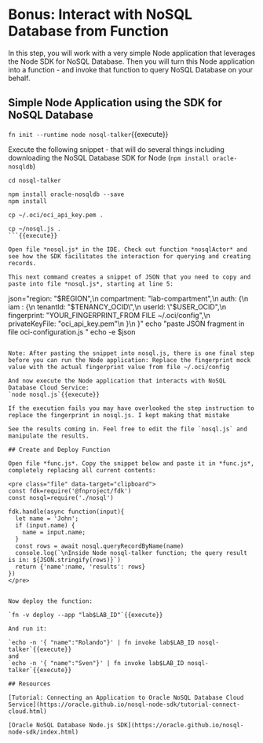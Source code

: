# Bonus: Interact with NoSQL Database from Function
In this step, you will work with a very simple Node application that leverages the Node SDK for NoSQL Database. Then you will turn this Node application into a function - and invoke that function to query NoSQL Database on your behalf.

## Simple Node Application using the SDK for NoSQL Database

`fn init --runtime node nosql-talker`{{execute}}

Execute the following snippet - that will do several things including downloading the NoSQL Database SDK for Node (`npm install oracle-nosqldb`)
```
cd nosql-talker

npm install oracle-nosqldb --save
npm install

cp ~/.oci/oci_api_key.pem .

cp ~/nosql.js .
```{{execute}}

Open file *nosql.js* in the IDE. Check out function *nosqlActor* and see how the SDK facilitates the interaction for querying and creating records. 

This next command creates a snippet of JSON that you need to copy and paste into file *nosql.js*, starting at line 5:
```
json="region: \"$REGION\",\n
compartment: \"lab-compartment\",\n 
auth: {\n
    iam : {\n
        tenantId: \"$TENANCY_OCID\",\n
        userId: \"$USER_OCID\",\n
        fingerprint: \"YOUR_FINGERPRINT_FROM FILE ~/.oci/config\",\n
        privateKeyFile: \"oci_api_key.pem\"\n
    }\n
}"
echo "paste JSON fragment in file oci-configuration.js "
echo -e $json
```{{execute}}

Note: After pasting the snippet into nosql.js, there is one final step before you can run the Node application: Replace the fingerprint mock value with the actual fingerprint value from file ~/.oci/config

And now execute the Node application that interacts with NoSQL Database Cloud Service:
`node nosql.js`{{execute}}

If the execution fails you may have overlooked the step instruction to replace the fingerprint in nosql.js. I kept making that mistake 

See the results coming in. Feel free to edit the file `nosql.js` and manipulate the results.

## Create and Deploy Function

Open file *func.js*. Copy the snippet below and paste it in *func.js*, completely replacing all current contents:

<pre class="file" data-target="clipboard">
const fdk=require('@fnproject/fdk')
const nosql=require('./nosql')

fdk.handle(async function(input){
  let name = 'John';
  if (input.name) {
    name = input.name;
  }
  const rows = await nosql.queryRecordByName(name)
  console.log(`\nInside Node nosql-talker function; the query result is in: ${JSON.stringify(rows)}`)
  return {'name':name, 'results': rows}
})
</pre>


Now deploy the function:

`fn -v deploy --app "lab$LAB_ID"`{{execute}}

And run it:

`echo -n '{ "name":"Rolando"}' | fn invoke lab$LAB_ID nosql-talker`{{execute}}
and
`echo -n '{ "name":"Sven"}' | fn invoke lab$LAB_ID nosql-talker`{{execute}}

## Resources

[Tutorial: Connecting an Application to Oracle NoSQL Database Cloud Service](https://oracle.github.io/nosql-node-sdk/tutorial-connect-cloud.html)

[Oracle NoSQL Database Node.js SDK](https://oracle.github.io/nosql-node-sdk/index.html)
